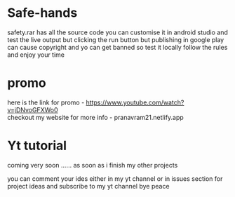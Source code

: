 # Safe-hands


safety.rar has all the source code you can customise it in android studio and test the live output but clicking the run button but publishing in google play can cause 
copyright and yo can get banned so test it locally follow the rules and enjoy your time 


# promo 

 here is the link for promo - https://www.youtube.com/watch?v=jDNvoGFXWo0<br>
 checkout my website for more info - pranavram21.netlify.app

# Yt tutorial 

coming very soon ...... as soon as i finish my other projects 

you can comment your ides either in my yt channel or in issues section for project ideas and subscribe to my yt channel bye peace 
